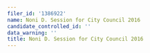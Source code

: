 ```yaml
---
filer_id: '1386922'
name: Noni D. Session for City Council 2016
candidate_controlled_id: ''
data_warning: ''
title: Noni D. Session for City Council 2016
---
```

